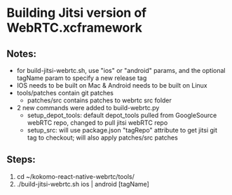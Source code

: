 # Building Jitsi version of WebRTC.xcframework

## Notes:
- for build-jitsi-webrtc.sh, use "ios" or "android" params, and the optional tagName param to specify a new release tag
- IOS needs to be built on Mac & Android needs to be built on Linux
- tools/patches contain git patches
	- patches/src contains patches to webrtc src folder
- 2 new commands were added to build-webrtc.py
	- setup_depot_tools: default depot_tools pulled from GoogleSource webRTC repo, changed to pull jitsi webRTC repo 
	- setup_src: will use package.json "tagRepo" attribute to get jitsi git tag to checkout; will also apply patches/src patches

## Steps:
1.	cd ~/kokomo-react-native-webrtc/tools/
2.	./build-jitsi-webrtc.sh ios | android [tagName]

